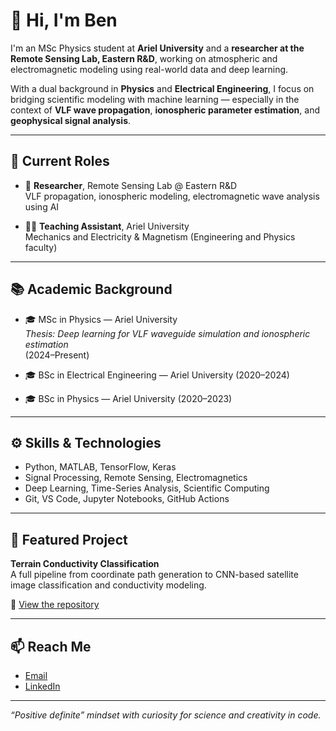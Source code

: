 # 👋 Hi, I'm Ben 

I'm an MSc Physics student at **Ariel University** and a **researcher at the Remote Sensing Lab, Eastern R&D**, working on atmospheric and electromagnetic modeling using real-world data and deep learning.

With a dual background in **Physics** and **Electrical Engineering**, I focus on bridging scientific modeling with machine learning — especially in the context of **VLF wave propagation**, **ionospheric parameter estimation**, and **geophysical signal analysis**.

---

## 🔬 Current Roles

- 🧪 **Researcher**, Remote Sensing Lab @ Eastern R&D  
  VLF propagation, ionospheric modeling, electromagnetic wave analysis using AI

- 🧑‍🏫 **Teaching Assistant**, Ariel University  
  Mechanics and Electricity & Magnetism (Engineering and Physics faculty)

---

## 📚 Academic Background

- 🎓 MSc in Physics — Ariel University  
  *Thesis: Deep learning for VLF waveguide simulation and ionospheric estimation*  
  (2024–Present)

- 🎓 BSc in Electrical Engineering — Ariel University (2020–2024)  
- 🎓 BSc in Physics — Ariel University (2020–2023)

---

## ⚙️ Skills & Technologies

- Python, MATLAB, TensorFlow, Keras  
- Signal Processing, Remote Sensing, Electromagnetics  
- Deep Learning, Time-Series Analysis, Scientific Computing  
- Git, VS Code, Jupyter Notebooks, GitHub Actions

---

## 🚀 Featured Project

**Terrain Conductivity Classification**  
A full pipeline from coordinate path generation to CNN-based satellite image classification and conductivity modeling.

🔗 [View the repository](https://github.com/BenRomano96/TerrainConductivityClassification)

---

## 📫 Reach Me

- [Email](mailto:BenRomano508@gmail.com)
- [LinkedIn](https://www.linkedin.com/in/ben-romano-7852b935b)

---
_“Positive definite” mindset with curiosity for science and creativity in code._
